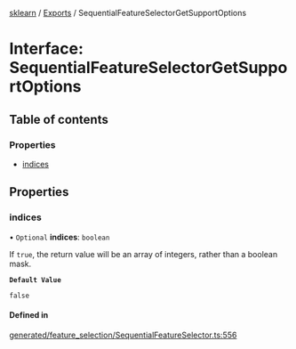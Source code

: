 [sklearn](../readme.md) / [Exports](../modules.md) / SequentialFeatureSelectorGetSupportOptions

# Interface: SequentialFeatureSelectorGetSupportOptions

## Table of contents

### Properties

- [indices](SequentialFeatureSelectorGetSupportOptions.md#indices)

## Properties

### indices

• `Optional` **indices**: `boolean`

If `true`, the return value will be an array of integers, rather than a boolean mask.

**`Default Value`**

`false`

#### Defined in

[generated/feature_selection/SequentialFeatureSelector.ts:556](https://github.com/transitive-bullshit/scikit-learn-ts/blob/367336a/packages/sklearn/src/generated/feature_selection/SequentialFeatureSelector.ts#L556)
